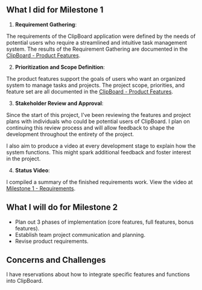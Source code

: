 ## What I did for Milestone 1

1. **Requirement Gathering**: 

The requirements of the ClipBoard application were defined by the needs of potential users who require a streamlined and intuitive task management system. The results of the Requirement Gathering are documented in the [ClipBoard - Product Features](ClipBoard-ProductFeatures.md).

2. **Prioritization and Scope Definition**: 

The product features support the goals of users who want an organized system to manage tasks and projects. The project scope, priorities, and feature set are all documented in the [ClipBoard - Product Features](ClipBoard-ProductFeatures.md).

3. **Stakeholder Review and Approval**: 

Since the start of this project, I've been reviewing the features and project plans with individuals who could be potential users of ClipBoard. I plan on continuing this review process and will allow feedback to shape the development throughout the entirety of the project.

I also aim to produce a video at every development stage to explain how the system functions. This might spark additional feedback and foster interest in the project.


4. **Status Video**: 

I compiled a summary of the finished requirements work. View the video at [Milestone 1 - Requirements](Video.md).

## What I will do for Milestone 2

- Plan out 3 phases of implementation (core features, full features, bonus features).
- Establish team project communication and planning.
- Revise product requirements.

## Concerns and Challenges

I have reservations about how to integrate specific features and functions into ClipBoard.
